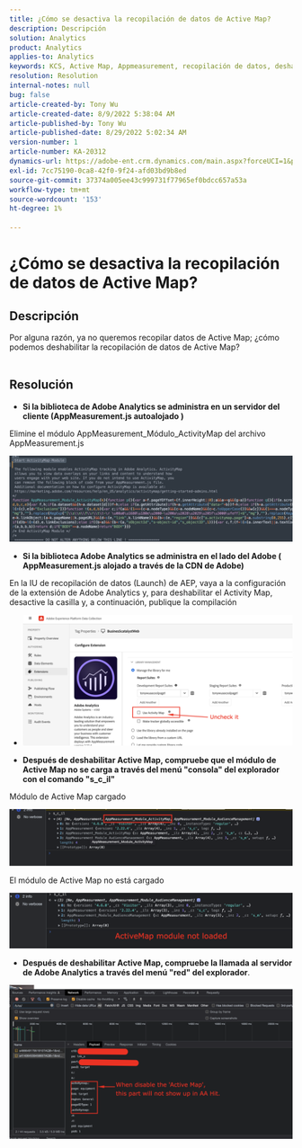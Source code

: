 ```yaml
---
title: ¿Cómo se desactiva la recopilación de datos de Active Map?
description: Descripción
solution: Analytics
product: Analytics
applies-to: Analytics
keywords: KCS, Active Map, Appmeasurement, recopilación de datos, deshabilitar
resolution: Resolution
internal-notes: null
bug: false
article-created-by: Tony Wu
article-created-date: 8/9/2022 5:38:04 AM
article-published-by: Tony Wu
article-published-date: 8/29/2022 5:02:34 AM
version-number: 1
article-number: KA-20312
dynamics-url: https://adobe-ent.crm.dynamics.com/main.aspx?forceUCI=1&pagetype=entityrecord&etn=knowledgearticle&id=6c2a8469-a517-ed11-b83e-002248086a73
exl-id: 7cc75190-0ca8-42f0-9f24-afd03bd9b8ed
source-git-commit: 37374a005ee43c999731f77965ef0bdcc657a53a
workflow-type: tm+mt
source-wordcount: '153'
ht-degree: 1%

---
```


# ¿Cómo se desactiva la recopilación de datos de Active Map?

## Descripción

Por alguna razón, ya no queremos recopilar datos de Active Map; ¿cómo podemos deshabilitar la recopilación de datos de Active Map?
<br> 

## Resolución


- <b>Si la biblioteca de Adobe Analytics se administra en un servidor del cliente (AppMeasurement.js autoalojado )</b>


Elimine el módulo AppMeasurement_Módulo_ActivityMap del archivo AppMeasurement.js

![](assets/afbc7944-b517-ed11-b83e-002248086a73.png)



- <b>Si la biblioteca Adobe Analytics se administra en el lado del Adobe ( AppMeasurement.js alojado a través de la CDN de Adobe)</b>


En la IU de recopilación de datos (Launch) de AEP, vaya a la configuración de la extensión de Adobe Analytics y, para deshabilitar el Activity Map, desactive la casilla y, a continuación, publique la compilación

- ![](assets/7ccff702-a717-ed11-b83e-002248086a73.png)




























- <b>Después de deshabilitar Active Map, compruebe que el módulo de Active Map no se carga a través del menú &quot;consola&quot; del explorador con el comando &quot;s_c_il&quot;</b>


Módulo de Active Map cargado

![](assets/fae3dc70-b317-ed11-b83e-002248086a73.png)

El módulo de Active Map no está cargado

![](assets/27e433af-b317-ed11-b83e-002248086a73.png)

- <b>Después de deshabilitar Active Map, compruebe la llamada al servidor de Adobe Analytics a través del menú &quot;red&quot; del explorador</b>.


![](assets/7f84b7dc-3f27-ed11-9db1-00224808679b.png)
